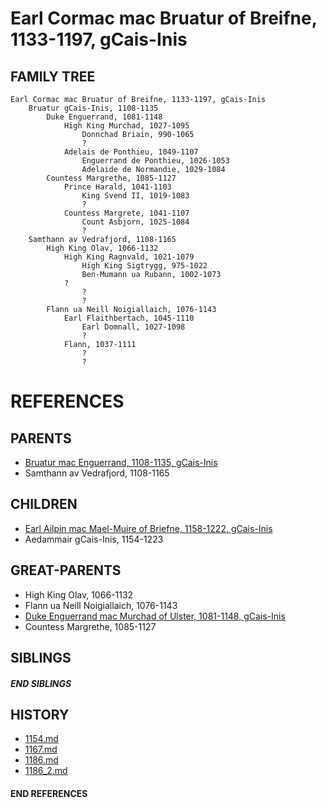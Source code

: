 # Earl Cormac mac Bruatur of Breifne, 1133-1197, gCais-Inis

## FAMILY TREE 

```
Earl Cormac mac Bruatur of Breifne, 1133-1197, gCais-Inis
    Bruatur gCais-Inis, 1108-1135
        Duke Enguerrand, 1081-1148
            High King Murchad, 1027-1095
                Donnchad Briain, 990-1065
                ?
            Adelais de Ponthieu, 1049-1107
                Enguerrand de Ponthieu, 1026-1053
                Adelaide de Normandie, 1029-1084
        Countess Margrethe, 1085-1127
            Prince Harald, 1041-1103
                King Svend II, 1019-1083
                ?
            Countess Margrete, 1041-1107
                Count Asbjorn, 1025-1084
                ?
    Samthann av Vedrafjord, 1108-1165
        High King Olav, 1066-1132
            High King Ragnvald, 1021-1079
                High King Sigtrygg, 975-1022
                Ben-Mumann ua Rubann, 1002-1073
            ?
                ?
                ?
        Flann ua Neill Noigiallaich, 1076-1143 
            Earl Flaithbertach, 1045-1110
                Earl Domnall, 1027-1098
                ?
            Flann, 1037-1111
                ?
                ?
```


# REFERENCES

## PARENTS 
* [Bruatur mac Enguerrand, 1108-1135, gCais-Inis](p/bruatur_mac_enguerrand_1108.md)
* Samthann av Vedrafjord, 1108-1165

## CHILDREN 
* [Earl Ailpin mac Mael-Muire of Briefne, 1158-1222, gCais-Inis](p/ailpin_mac_mael-muire_1158.md)
* Aedammair gCais-Inis, 1154-1223


## GREAT-PARENTS 
* High King Olav, 1066-1132
* Flann ua Neill Noigiallaich, 1076-1143
* [Duke Enguerrand mac Murchad of Ulster, 1081-1148, gCais-Inis](p/enguerrand_mac_murchad_1081.md)
* Countess Margrethe, 1085-1127

## SIBLINGS

##### END SIBLINGS  
## HISTORY
* [1154.md](../h/1154.md)
* [1167.md](../h/1167.md)
* [1186.md](../h/1186.md)
* [1186_2.md](../h/1186_2.md)

#### END REFERENCES

